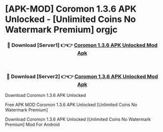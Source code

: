 # [APK-MOD] Coromon 1.3.6 APK Unlocked - [Unlimited Coins No Watermark Premium] orgjc



<div align="center">
<h3>🔴 Download [Server1] 👉👉 <a href="https://momento.my/?title=Coromon_1.3.6_APK_Unlocked">Coromon 1.3.6 APK Unlocked Mod Apk</a></h3><br>

<h3>🔴 Download [Server2] 👉👉 <a href="https://momento.my/?title=Coromon_1.3.6_APK_Unlocked">Coromon 1.3.6 APK Unlocked Mod Apk</a></h3>
</div>



Download Coromon 1.3.6 APK Unlocked 

Free APK MOD Coromon 1.3.6 APK Unlocked [Unlimited Coins No Watermark Premium]

Download Coromon 1.3.6 APK Unlocked [Unlimited Coins No Watermark Premium] Mod For Android
